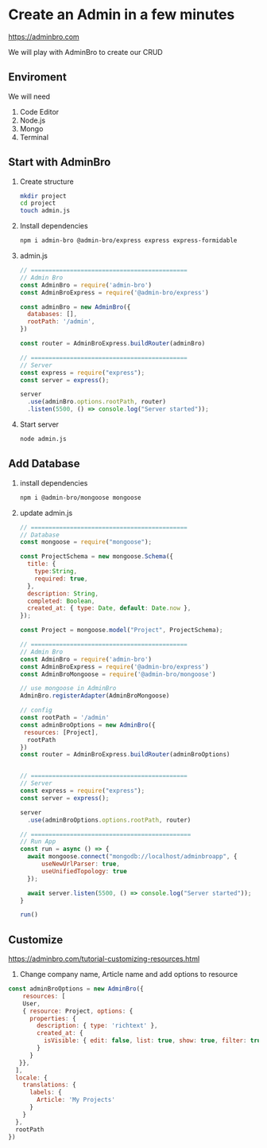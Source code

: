 # Create an Admin in a few minutes

https://adminbro.com

We will play with AdminBro to create our CRUD

## Enviroment

We will need

1. Code Editor
2. Node.js
3. Mongo
4. Terminal



## Start with AdminBro

1. Create structure

   ```sh
   mkdir project
   cd project
   touch admin.js
   ```

2. Install dependencies

   ```sh
   npm i admin-bro @admin-bro/express express express-formidable
   ```

3. admin.js

   ```js
   // ============================================
   // Admin Bro
   const AdminBro = require('admin-bro')
   const AdminBroExpress = require('@admin-bro/express')
   
   const adminBro = new AdminBro({
     databases: [],
     rootPath: '/admin',
   })
   
   const router = AdminBroExpress.buildRouter(adminBro)
   
   // ============================================
   // Server
   const express = require("express");
   const server = express();
   
   server
     .use(adminBro.options.rootPath, router)
     .listen(5500, () => console.log("Server started"));
   ```

4. Start server

   ```sh
   node admin.js
   ```



## Add Database

1. install dependencies

   ```sh
   npm i @admin-bro/mongoose mongoose
   ```

2. update admin.js

   ```js
   // ============================================
   // Database
   const mongoose = require("mongoose");
   
   const ProjectSchema = new mongoose.Schema({
     title: {
       type:String,
       required: true,
     },
     description: String,
     completed: Boolean,
     created_at: { type: Date, default: Date.now },
   });
   
   const Project = mongoose.model("Project", ProjectSchema);
   
   // ============================================
   // Admin Bro
   const AdminBro = require('admin-bro')
   const AdminBroExpress = require('@admin-bro/express')
   const AdminBroMongoose = require('@admin-bro/mongoose')
   
   // use mongoose in AdminBro
   AdminBro.registerAdapter(AdminBroMongoose)
   
   // config
   const rootPath = '/admin'
   const adminBroOptions = new AdminBro({
   	resources: [Project],
     rootPath
   })
   const router = AdminBroExpress.buildRouter(adminBroOptions)
   
   
   // ============================================
   // Server
   const express = require("express");
   const server = express();
   
   server
     .use(adminBroOptions.options.rootPath, router)
   
   // =============================================
   // Run App
   const run = async () => {
     await mongoose.connect("mongodb://localhost/adminbroapp", {
         useNewUrlParser: true,
         useUnifiedTopology: true
     });
   
     await server.listen(5500, () => console.log("Server started"));
   }
   
   run()
   ```

   

## Customize

https://adminbro.com/tutorial-customizing-resources.html

1. Change company name, Article name and add options to resource

```js
const adminBroOptions = new AdminBro({
	resources: [
    User,
    { resource: Project, options: {
      properties: {
        description: { type: 'richtext' },
        created_at: {
          isVisible: { edit: false, list: true, show: true, filter: true }
        }
      }
   }},
  ],
  locale: {
    translations: {
      labels: {
        Article: 'My Projects'
      }
    }
  },
  rootPath
})
```


